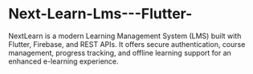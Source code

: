# Next-Learn-Lms---Flutter-
NextLearn is a modern Learning Management System (LMS) built with Flutter, Firebase, and REST APIs. It offers secure authentication, course management, progress tracking, and offline learning support for an enhanced e-learning experience.
